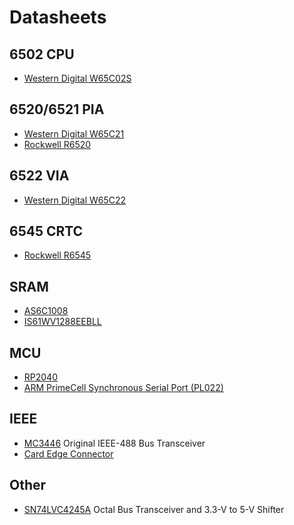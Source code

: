 # Datasheets

## 6502 CPU

* [Western Digital W65C02S](https://www.westerndesigncenter.com/wdc/documentation/w65c02s.pdf)

## 6520/6521 PIA

* [Western Digital W65C21](https://www.westerndesigncenter.com/wdc/documentation/w65c21.pdf)
* [Rockwell R6520](http://archive.6502.org/datasheets/rockwell_r6520_pia.pdf)

## 6522 VIA

* [Western Digital W65C22](https://www.westerndesigncenter.com/wdc/documentation/w65c22.pdf)

## 6545 CRTC

* [Rockwell R6545](http://archive.6502.org/datasheets/rockwell_r6545-1_crtc.pdf)

## SRAM

* [AS6C1008](https://www.alliancememory.com/wp-content/uploads/pdf/AS6C1008_Mar_2023V1.2.pdf)
* [IS61WV1288EEBLL](https://www.issi.com/WW/pdf/61-64WV1288EEBLL.pdf)

## MCU

* [RP2040](https://datasheets.raspberrypi.com/rp2040/rp2040-datasheet.pdf)
* [ARM PrimeCell Synchronous Serial Port (PL022)](https://developer.arm.com/documentation/ddi0194/h/introduction/about-the-arm-primecell-ssp--pl022-)

## IEEE

* [MC3446](http://pdf.datasheetcatalog.com/datasheets/400/501349_DS.pdf) Original IEEE-488 Bus Transceiver
* [Card Edge Connector](https://files.edac.net/edac/content/305/305-024-500-501%20-%20EDAC%20Card%20Edge%20Connector.PDF)

## Other

* [SN74LVC4245A](https://www.ti.com/lit/ds/symlink/sn74lvc4245a.pdf) Octal Bus Transceiver and 3.3-V to 5-V Shifter
